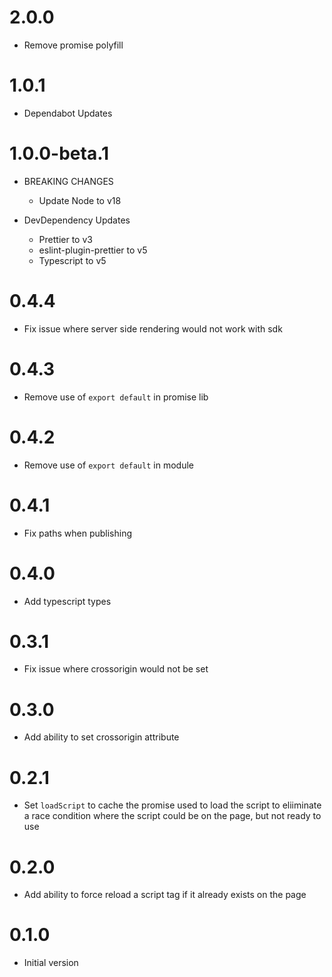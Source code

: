 # 2.0.0

- Remove promise polyfill

# 1.0.1

- Dependabot Updates

# 1.0.0-beta.1

- BREAKING CHANGES

  - Update Node to v18

- DevDependency Updates
  - Prettier to v3
  - eslint-plugin-prettier to v5
  - Typescript to v5

# 0.4.4

- Fix issue where server side rendering would not work with sdk

# 0.4.3

- Remove use of `export default` in promise lib

# 0.4.2

- Remove use of `export default` in module

# 0.4.1

- Fix paths when publishing

# 0.4.0

- Add typescript types

# 0.3.1

- Fix issue where crossorigin would not be set

# 0.3.0

- Add ability to set crossorigin attribute

# 0.2.1

- Set `loadScript` to cache the promise used to load the script to eliiminate a race condition where the script could be on the page, but not ready to use

# 0.2.0

- Add ability to force reload a script tag if it already exists on the page

# 0.1.0

- Initial version
